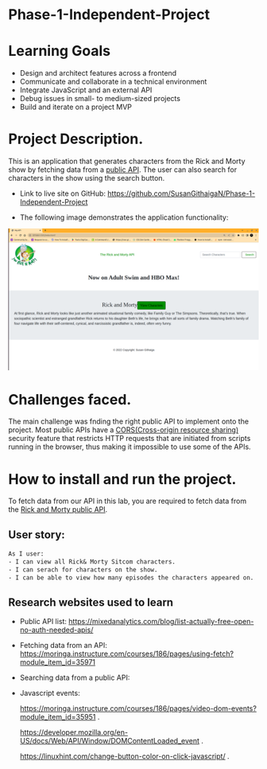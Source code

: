 # Phase-1-Independent-Project

# Learning Goals
* Design and architect features across a frontend
* Communicate and collaborate in a technical environment
* Integrate JavaScript and an external API
* Debug issues in small- to medium-sized projects
* Build and iterate on a project MVP


# Project Description.
 This is an application that generates characters from the Rick and Morty show by fetching data from a [public API](https://rickandmortyapi.com/api/character). The user can also search for characters in the show using the search button.


* Link to live site on GitHub: https://github.com/SusanGithaigaN/Phase-1-Independent-Project 


* The following image demonstrates the application functionality:
<img src ="./project.png">


# Challenges faced.
The main challenge was fnding the right public API to implement onto the project. Most public APIs have a [CORS(Cross-origin resource sharing)](https://developer.mozilla.org/en-US/docs/Web/HTTP/CORS) security feature that restricts HTTP requests that are initiated from scripts running in the browser, thus making it impossible to use some of the APIs.


# How to install and run the project.
To fetch data from our API in this lab, you are required to fetch data from the [Rick and Morty public API](https://rickandmortyapi.com/api/character).

## User story:
```
As I user:
- I can view all Rick& Morty Sitcom characters.
- I can serach for characters on the show.
- I can be able to view how many episodes the characters appeared on.
```

## Research websites used to learn
>
- Public API list:
https://mixedanalytics.com/blog/list-actually-free-open-no-auth-needed-apis/

- Fetching data from an API:
https://moringa.instructure.com/courses/186/pages/using-fetch?module_item_id=35971

- Searching  data from a public API:


- Javascript events:

    https://moringa.instructure.com/courses/186/pages/video-dom-events?module_item_id=35951 .

    https://developer.mozilla.org/en-US/docs/Web/API/Window/DOMContentLoaded_event .

    https://linuxhint.com/change-button-color-on-click-javascript/ .
